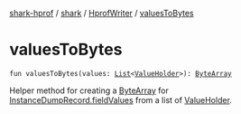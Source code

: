 [shark-hprof](../../index.md) / [shark](../index.md) / [HprofWriter](index.md) / [valuesToBytes](./values-to-bytes.md)

# valuesToBytes

`fun valuesToBytes(values: `[`List`](https://kotlinlang.org/api/latest/jvm/stdlib/kotlin.collections/-list/index.html)`<`[`ValueHolder`](../-value-holder/index.md)`>): `[`ByteArray`](https://kotlinlang.org/api/latest/jvm/stdlib/kotlin/-byte-array/index.html)

Helper method for creating a [ByteArray](https://kotlinlang.org/api/latest/jvm/stdlib/kotlin/-byte-array/index.html) for [InstanceDumpRecord.fieldValues](../-hprof-record/-heap-dump-record/-object-record/-instance-dump-record/field-values.md) from a
list of [ValueHolder](../-value-holder/index.md).

